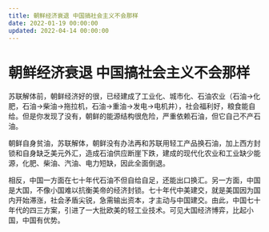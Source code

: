 ```yaml
---
title: 朝鲜经济衰退 中国搞社会主义不会那样
date: 2022-01-19 00:00:00
updated: 2022-04-14 00:00:00
---
```


# 朝鲜经济衰退 中国搞社会主义不会那样

苏联解体前，朝鲜经济好的很，已经建成了工业化、城市化、石油农业（石油→化肥，石油→柴油→拖拉机，石油→重油→发电→电机井），社会福利好，粮食能自给。但是你发现了没有，朝鲜的能源结构很危险，严重依赖石油，但它自己不产石油。

朝鲜自身贫油，苏联解体，朝鲜没有办法再和苏联用轻工产品换石油，加上西方封锁和自身缺乏美元外汇，造成石油供应断崖下跌，建成的现代化农业和工业缺少能源，化肥、柴油、汽油、电力短缺，因此全面倒退。

相反，中国一方面在七十年代石油不但自给自足，还能出口换汇。另一方面，中国是大国，不像小国难以抗衡美帝的经济封锁。七十年代中美建交，就是美国因为国内开始滞涨，社会矛盾尖锐，急需输出资本，才主动与中国建交。由此，中国七十年代的四三方案，引进了一大批欧美的轻工业技术。可见大国经济博弈，比起小国，中国有优势。
